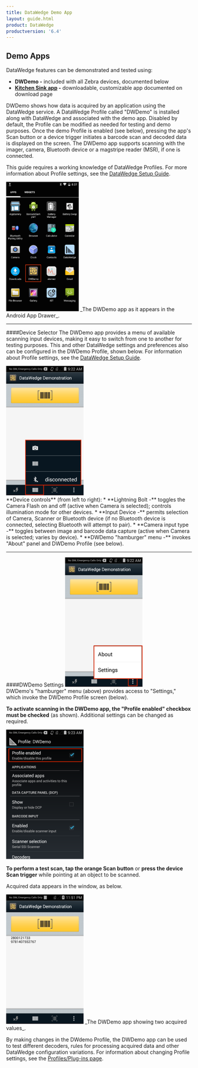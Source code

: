 ```yaml
---
title: DataWedge Demo App
layout: guide.html
product: DataWedge
productversion: '6.4'
---
```


## Demo Apps

DataWedge features can be demonstrated and tested using: 

* **DWDemo -** included with all Zebra devices, documented below
* **[Kitchen Sink app](https://developer.zebra.com/community/android/android-forums/android-blogs/blog/2017/07/14/kitchen-sink-sample-v10-for-zebra-android-enterprise-mobile-features) -** downloadable, customizable app documented on download page 

DWDemo shows how data is acquired by an application using the DataWedge service. A DataWedge Profile called "DWDemo" is installed along with DataWedge and associated with the demo app. Disabled by default, the Profile can be modified as needed for testing and demo purposes. Once the demo Profile is enabled (see below), pressing the app's Scan button or a device trigger initiates a barcode scan and decoded data is displayed on the screen. The DWDemo app supports scanning with the imager, camera, Bluetooth device or a magstripe reader (MSR), if one is connected. 

This guide requires a working knowledge of DataWedge Profiles. For more information about Profile settings, see the [DataWedge Setup Guide](../setup).  

<img style="height:350px" src="DWDemo-icon-in-launcher.png"/>
_The DWDemo app as it appears in the Android App Drawer_. 
<br>

------

####Device Selector
The DWDemo app provides a menu of available scanning input devices, making it easy to switch from one to another for testing purposes. This and other DataWedge settings and preferences also can be configured in the DWDemo Profile, shown below. For information about Profile settings, see the [DataWedge Setup Guide](../setup).  

<img style="height:350px" src="02_dwdemo_device_selector.png"/>
<br>
**Device controls** (from left to right):
* **Lightning Bolt -** toggles the Camera Flash on and off (active when Camera is selected); controls illumination mode for other devices. 
* **Input Device -** permits selection of Camera, Scanner or Bluetooth device (if no Bluetooth device is connected, selecting Bluetooth will attempt to pair). 
* **Camera input type -** toggles between image and barcode data capture (active when Camera is selected; varies by device).
* **DWDemo "hamburger" menu -** invokes "About" panel and DWDemo Profile (see below).

------

####DWDemo Settings
<img style="height:350px" src="03_dwdemo_settings_menu.png"/>
<br>
DWDemo's "hamburger" menu (above) provides access to "Settings," which invoke the DWDemo Profile screen (below). 

**To activate scanning in the DWDemo app, the "Profile enabled" checkbox must be checked** (as shown). Additional settings can be changed as required. 

<img style="height:350px" src="04_dwdemo_profile.png"/>
<br>

**To perform a test scan, tap the orange Scan button** or **press the device Scan trigger** while pointing at an object to be scanned. 

Acquired data appears in the window, as below.

<img style="height:350px" src="05_demo_screen.png"/>
_The DWDemo app showing two acquired values_. 
<br>

By making changes in the DWdemo Profile, the DWDemo app can be used to test different decoders, rules for processing acquired data and other DataWedge configuration variations. For information about changing Profile settings, see the [Profiles/Plug-ins page](../profiles).  


